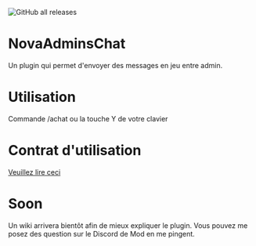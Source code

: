 ![GitHub all releases](https://img.shields.io/github/downloads/Robocnop/NovaAdminsChat/total)

# NovaAdminsChat
Un plugin qui permet d'envoyer des messages en jeu entre admin.

# Utilisation
Commande /achat ou la touche Y de votre clavier

# Contrat d'utilisation
[Veuillez lire ceci](https://github.com/Robocnop/AdminServicesNotifier/wiki/%5B2%5D-Contrat-d'utilisation)

# Soon
Un wiki arrivera bientôt afin de mieux expliquer le plugin.
Vous pouvez me posez des question sur le Discord de Mod en me pingent.
